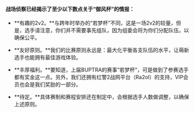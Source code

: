 #### 战场侦察已经揭示了至少以下数点关于“御风杯”的情报：

- **有趣的2v2。**与跨年时举办的“若梦杯”不同，这是一场2v2的较量，但是，选手请注意，你们并不需要事先组队，因为组委会将为你们分配队伍，以确保公平。

- **友好原则。**我们的比赛原则永远是：最大化平衡各支队伍的水平，让萌新选手也能拥有最佳游戏体验。

- **丰厚福利。**要知道，上届BUPTRA的赛事“若梦杯”，可是做到了参赛选手都有奖金这一点。另外，我们还拥有红警2战网平台（Ra2ol）的支持，VIP会员也会是我们奖励的一部分。

- **待定。**具体赛制和赛程安排还在制定中，会根据选手人数做调整，以确保上述原则。